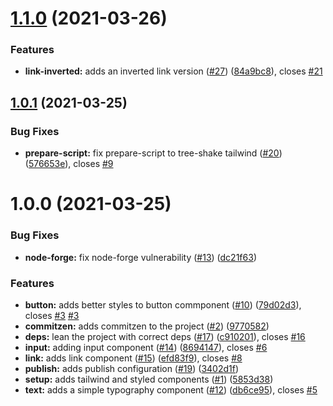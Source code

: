 # [1.1.0](https://github.com/willsgimenes/shibuya/compare/v1.0.1...v1.1.0) (2021-03-26)


### Features

* **link-inverted:** adds an inverted link version ([#27](https://github.com/willsgimenes/shibuya/issues/27)) ([84a9bc8](https://github.com/willsgimenes/shibuya/commit/84a9bc8e2aec19a8155837b4084ba991be9dcde2)), closes [#21](https://github.com/willsgimenes/shibuya/issues/21)

## [1.0.1](https://github.com/willsgimenes/shibuya/compare/v1.0.0...v1.0.1) (2021-03-25)


### Bug Fixes

* **prepare-script:** fix prepare-script to tree-shake tailwind ([#20](https://github.com/willsgimenes/shibuya/issues/20)) ([576653e](https://github.com/willsgimenes/shibuya/commit/576653ee52e38756c7873abb1d1df2428b10caff)), closes [#9](https://github.com/willsgimenes/shibuya/issues/9)

# 1.0.0 (2021-03-25)


### Bug Fixes

* **node-forge:** fix node-forge vulnerability ([#13](https://github.com/willsgimenes/shibuya/issues/13)) ([dc21f63](https://github.com/willsgimenes/shibuya/commit/dc21f630e60866a25e099db7d91e9a90cfb71312))


### Features

* **button:** adds better styles to button commponent ([#10](https://github.com/willsgimenes/shibuya/issues/10)) ([79d02d3](https://github.com/willsgimenes/shibuya/commit/79d02d39c954fa4c163ffd77559742256cf73a14)), closes [#3](https://github.com/willsgimenes/shibuya/issues/3) [#3](https://github.com/willsgimenes/shibuya/issues/3)
* **commitzen:** adds commitzen to the project ([#2](https://github.com/willsgimenes/shibuya/issues/2)) ([9770582](https://github.com/willsgimenes/shibuya/commit/9770582926073d5e620553de62c42c5d41e5bda8))
* **deps:** lean the project with correct deps ([#17](https://github.com/willsgimenes/shibuya/issues/17)) ([c910201](https://github.com/willsgimenes/shibuya/commit/c91020199e5233854a09b03cec58b45f066a7563)), closes [#16](https://github.com/willsgimenes/shibuya/issues/16)
* **input:** adding input component ([#14](https://github.com/willsgimenes/shibuya/issues/14)) ([8694147](https://github.com/willsgimenes/shibuya/commit/86941476c9fdcb5f440fcbe9daf547bce28bc20e)), closes [#6](https://github.com/willsgimenes/shibuya/issues/6)
* **link:** adds link component ([#15](https://github.com/willsgimenes/shibuya/issues/15)) ([efd83f9](https://github.com/willsgimenes/shibuya/commit/efd83f9b81148030753f1e6204b5a7325a069633)), closes [#8](https://github.com/willsgimenes/shibuya/issues/8)
* **publish:** adds publish configuration ([#19](https://github.com/willsgimenes/shibuya/issues/19)) ([3402d1f](https://github.com/willsgimenes/shibuya/commit/3402d1f6396131cb274cba5e4b2c9e76b80229d4))
* **setup:** adds tailwind and styled components ([#1](https://github.com/willsgimenes/shibuya/issues/1)) ([5853d38](https://github.com/willsgimenes/shibuya/commit/5853d386fa6b802a7139f6453d154eafa743c786))
* **text:** adds a simple typography component ([#12](https://github.com/willsgimenes/shibuya/issues/12)) ([db6ce95](https://github.com/willsgimenes/shibuya/commit/db6ce950219dd83b5cd6611278a10b014aa8dd7a)), closes [#5](https://github.com/willsgimenes/shibuya/issues/5)
